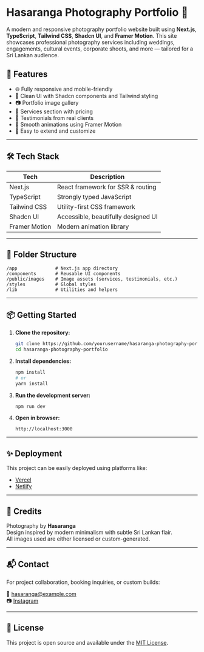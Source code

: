 # Hasaranga Photography Portfolio 📸

A modern and responsive photography portfolio website built using **Next.js**, **TypeScript**, **Tailwind CSS**, **Shadcn UI**, and **Framer Motion**. This site showcases professional photography services including weddings, engagements, cultural events, corporate shoots, and more — tailored for a Sri Lankan audience.

## 🚀 Features

- 🌐 Fully responsive and mobile-friendly
- 🎨 Clean UI with Shadcn components and Tailwind styling
- 📷 Portfolio image gallery
- 💼 Services section with pricing
- 🙌 Testimonials from real clients
- 💬 Smooth animations using Framer Motion
- 📘 Easy to extend and customize

---

## 🛠️ Tech Stack

| Tech           | Description                           |
|----------------|---------------------------------------|
| Next.js        | React framework for SSR & routing     |
| TypeScript     | Strongly typed JavaScript             |
| Tailwind CSS   | Utility-first CSS framework           |
| Shadcn UI      | Accessible, beautifully designed UI   |
| Framer Motion  | Modern animation library              |

---

## 📁 Folder Structure

```
/app              # Next.js app directory
/components       # Reusable UI components
/public/images    # Image assets (services, testimonials, etc.)
/styles           # Global styles
/lib              # Utilities and helpers
```

---

## 📦 Getting Started

1. **Clone the repository:**
   ```bash
   git clone https://github.com/yourusername/hasaranga-photography-portfolio.git
   cd hasaranga-photography-portfolio
   ```

2. **Install dependencies:**
   ```bash
   npm install
   # or
   yarn install
   ```

3. **Run the development server:**
   ```bash
   npm run dev
   ```

4. **Open in browser:**
   ```
   http://localhost:3000
   ```

---

## ✨ Deployment

This project can be easily deployed using platforms like:

- [Vercel](https://vercel.com)
- [Netlify](https://netlify.com)

---

## 📸 Credits

Photography by **Hasaranga**  
Design inspired by modern minimalism with subtle Sri Lankan flair.  
All images used are either licensed or custom-generated.

---

## 📬 Contact

For project collaboration, booking inquiries, or custom builds:

📧 hasaranga@example.com  
📷 [Instagram](https://instagram.com/hasaranga.photography)

---

## 📝 License

This project is open source and available under the [MIT License](LICENSE).
